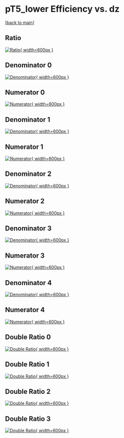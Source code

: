 # pT5_lower Efficiency vs. dz

[[back to main](./)]



## Ratio

[![Ratio](../mtv/var/pT5_lower_base_11_-1_eff_dz.png){ width=600px }](../mtv/var/pT5_lower_base_11_-1_eff_dz.pdf)

## Denominator 0

[![Denominator](../mtv/den/pT5_lower_base_11_-1_eff_dz_den0.png){ width=600px }](../mtv/den/pT5_lower_base_11_-1_eff_dz_den0.pdf)

## Numerator 0

[![Numerator](../mtv/num/pT5_lower_base_11_-1_eff_dz_num0.png){ width=600px }](../mtv/num/pT5_lower_base_11_-1_eff_dz_num0.pdf)

## Denominator 1

[![Denominator](../mtv/den/pT5_lower_base_11_-1_eff_dz_den1.png){ width=600px }](../mtv/den/pT5_lower_base_11_-1_eff_dz_den1.pdf)

## Numerator 1

[![Numerator](../mtv/num/pT5_lower_base_11_-1_eff_dz_num1.png){ width=600px }](../mtv/num/pT5_lower_base_11_-1_eff_dz_num1.pdf)

## Denominator 2

[![Denominator](../mtv/den/pT5_lower_base_11_-1_eff_dz_den2.png){ width=600px }](../mtv/den/pT5_lower_base_11_-1_eff_dz_den2.pdf)

## Numerator 2

[![Numerator](../mtv/num/pT5_lower_base_11_-1_eff_dz_num2.png){ width=600px }](../mtv/num/pT5_lower_base_11_-1_eff_dz_num2.pdf)

## Denominator 3

[![Denominator](../mtv/den/pT5_lower_base_11_-1_eff_dz_den3.png){ width=600px }](../mtv/den/pT5_lower_base_11_-1_eff_dz_den3.pdf)

## Numerator 3

[![Numerator](../mtv/num/pT5_lower_base_11_-1_eff_dz_num3.png){ width=600px }](../mtv/num/pT5_lower_base_11_-1_eff_dz_num3.pdf)

## Denominator 4

[![Denominator](../mtv/den/pT5_lower_base_11_-1_eff_dz_den4.png){ width=600px }](../mtv/den/pT5_lower_base_11_-1_eff_dz_den4.pdf)

## Numerator 4

[![Numerator](../mtv/num/pT5_lower_base_11_-1_eff_dz_num4.png){ width=600px }](../mtv/num/pT5_lower_base_11_-1_eff_dz_num4.pdf)

## Double Ratio 0

[![Double Ratio](../mtv/ratio/pT5_lower_base_11_-1_eff_dz_ratio0.png){ width=600px }](../mtv/ratio/pT5_lower_base_11_-1_eff_dz_ratio0.pdf)

## Double Ratio 1

[![Double Ratio](../mtv/ratio/pT5_lower_base_11_-1_eff_dz_ratio1.png){ width=600px }](../mtv/ratio/pT5_lower_base_11_-1_eff_dz_ratio1.pdf)

## Double Ratio 2

[![Double Ratio](../mtv/ratio/pT5_lower_base_11_-1_eff_dz_ratio2.png){ width=600px }](../mtv/ratio/pT5_lower_base_11_-1_eff_dz_ratio2.pdf)

## Double Ratio 3

[![Double Ratio](../mtv/ratio/pT5_lower_base_11_-1_eff_dz_ratio3.png){ width=600px }](../mtv/ratio/pT5_lower_base_11_-1_eff_dz_ratio3.pdf)

